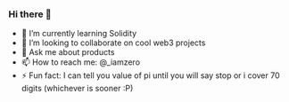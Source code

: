 ### Hi there 👋

<!--
**ethereal-sandeep/ethereal-sandeep** is a ✨ _special_ ✨ repository because its `README.md` (this file) appears on your GitHub profile.

Here are some ideas to get you started:
-->
- 🌱 I’m currently learning Solidity
- 👯 I’m looking to collaborate on cool web3 projects
- 💬 Ask me about products
- 📫 How to reach me: @_iamzero
- ⚡ Fun fact: I can tell you value of pi until you will say stop or i cover 70 digits (whichever is sooner :P)


